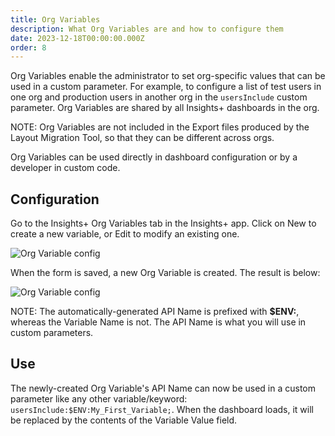 ```yaml
---
title: Org Variables
description: What Org Variables are and how to configure them
date: 2023-12-18T00:00:00.000Z
order: 8
---
```


Org Variables enable the administrator to set org-specific values that can be used in a custom parameter. For example, to configure a list of test users in one org and production users in another org in the `usersInclude` custom parameter. Org Variables are shared by all Insights+ dashboards in the org.

NOTE: Org Variables are not included in the Export files produced by the Layout Migration Tool, so that they can be different across orgs.

Org Variables can be used directly in dashboard configuration or by a developer in custom code.

## Configuration

Go to the Insights+ Org Variables tab in the Insights+ app. Click on New to create a new variable, or Edit to modify an existing one.

![Org Variable config](/static/img/EnvironmentVarConfigForm.png "Org Variable config")

When the form is saved, a new Org Variable is created. The result is below:

![Org Variable config](/static/img/EnvironmentVarResult.png "Org Variable result")

NOTE: The automatically-generated API Name is prefixed with **$ENV:**, whereas the Variable Name is not. The API Name is what you will use in custom parameters.

## Use

The newly-created Org Variable's API Name can now be used in a custom parameter like any other variable/keyword: `usersInclude:$ENV:My_First_Variable;`. When the dashboard loads, it will be replaced by the contents of the Variable Value field.
